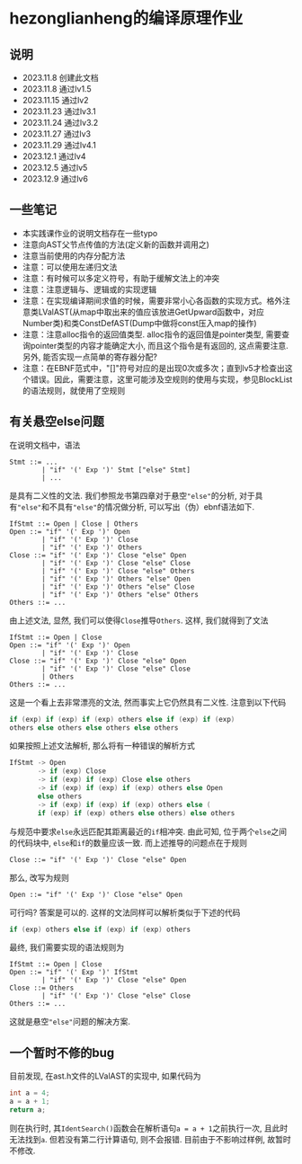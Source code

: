 # hezonglianheng的编译原理作业

## 说明
- 2023.11.8 创建此文档
- 2023.11.8 通过lv1.5
- 2023.11.15 通过lv2
- 2023.11.23 通过lv3.1
- 2023.11.24 通过lv3.2
- 2023.11.27 通过lv3
- 2023.11.29 通过lv4.1
- 2023.12.1 通过lv4
- 2023.12.5 通过lv5
- 2023.12.9 通过lv6

## 一些笔记
- 本实践课作业的说明文档存在一些typo
- 注意向AST父节点传值的方法(定义新的函数并调用之)
- 注意当前使用的内存分配方法
- 注意：可以使用左递归文法
- 注意：有时候可以多定义符号，有助于缓解文法上的冲突
- 注意：注意逻辑与、逻辑或的实现逻辑
- 注意：在实现编译期间求值的时候，需要非常小心各函数的实现方式。格外注意类LValAST(从map中取出来的值应该放进GetUpward函数中，对应Number类)和类ConstDefAST(Dump中做将const压入map的操作)
- 注意：注意alloc指令的返回值类型. alloc指令的返回值是pointer类型, 需要查询pointer类型的内容才能确定大小, 而且这个指令是有返回的, 这点需要注意. 另外, 能否实现一点简单的寄存器分配?
- 注意：在EBNF范式中，"[]"符号对应的是出现0次或多次；直到lv5才检查出这个错误。因此，需要注意，这里可能涉及空规则的使用与实现，参见BlockList的语法规则，就使用了空规则

## 有关悬空else问题
在说明文档中，语法
```ebnf
Stmt ::= ...
        | "if" '(' Exp ')' Stmt ["else" Stmt]
        | ...
```
是具有二义性的文法. 我们参照龙书第四章对于悬空`"else"`的分析, 对于具有`"else"`和不具有`"else"`的情况做分析, 可以写出（伪）ebnf语法如下.
```ebnf
IfStmt ::= Open | Close | Others
Open ::= "if" '(' Exp ')' Open 
        | "if" '(' Exp ')' Close 
        | "if" '(' Exp ')' Others
Close ::= "if" '(' Exp ')' Close "else" Open
        | "if" '(' Exp ')' Close "else" Close
        | "if" '(' Exp ')' Close "else" Others
        | "if" '(' Exp ')' Others "else" Open
        | "if" '(' Exp ')' Others "else" Close
        | "if" '(' Exp ')' Others "else" Others
Others ::= ...
```
由上述文法, 显然, 我们可以使得`Close`推导`Others`. 这样, 我们就得到了文法
```ebnf
IfStmt ::= Open | Close
Open ::= "if" '(' Exp ')' Open 
        | "if" '(' Exp ')' Close
Close ::= "if" '(' Exp ')' Close "else" Open
        | "if" '(' Exp ')' Close "else" Close
        | Others
Others ::= ...
```
这是一个看上去非常漂亮的文法, 然而事实上它仍然具有二义性. 注意到以下代码
```cpp
if (exp) if (exp) if (exp) others else if (exp) if (exp) 
others else others else others else others
```
如果按照上述文法解析, 那么将有一种错误的解析方式
```cpp
IfStmt -> Open
       -> if (exp) Close
       -> if (exp) if (exp) Close else others
       -> if (exp) if (exp) if (exp) others else Open
       else others
       -> if (exp) if (exp) if (exp) others else (
       if (exp) if (exp) others else others) else others
```
与规范中要求`else`永远匹配其距离最近的`if`相冲突. 由此可知, 位于两个`else`之间的代码块中, `else`和`if`的数量应该一致. 而上述推导的问题点在于规则
```ebnf
Close ::= "if" '(' Exp ')' Close "else" Open
```
那么, 改写为规则
```ebnf
Open ::= "if" '(' Exp ')' Close "else" Open
```
可行吗? 答案是可以的. 这样的文法同样可以解析类似于下述的代码
```cpp
if (exp) others else if (exp) if (exp) others
```
最终, 我们需要实现的语法规则为
```ebnf
IfStmt ::= Open | Close
Open ::= "if" '(' Exp ')' IfStmt 
        | "if" '(' Exp ')' Close "else" Open
Close ::= Others
        | "if" '(' Exp ')' Close "else" Close
Others ::= ...
```
这就是悬空`"else"`问题的解决方案.

## 一个暂时不修的bug
目前发现, 在ast.h文件的LValAST的实现中, 如果代码为
```c
int a = 4;
a = a + 1;
return a;
```
则在执行时, 其`IdentSearch()`函数会在解析语句`a = a + 1`之前执行一次, 且此时无法找到`a`. 但若没有第二行计算语句, 则不会报错. 目前由于不影响过样例, 故暂时不修改. 